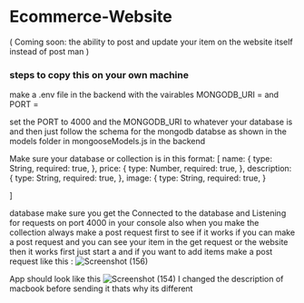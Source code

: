 # Ecommerce-Website

(    Coming soon: the ability to post and update your item on the website itself instead of post man   )

### steps to copy this on your own machine

make a .env file in the backend with the vairables MONGODB_URI = and PORT = 

set the PORT to 4000 and the MONGODB_URI to whatever your database is and then just follow the schema for the mongodb databse as shown in the models folder in mongooseModels.js in the backend 

Make sure your database or collection is in this format:
[
  name: {
    type: String,
    required: true,
  },
  price: {
    type: Number,
    required: true,
  },
  description: { 
    type: String,
  required: true,
  },
  image: {
    type: String,
    required: true,
  }

]


database make sure you get the Connected to the database and Listening for requests on port 4000 in your console 
also when you make the collection always make a post request first to see if it works if you can make a post request and you can see your item in the get request or the website then it works first  just start a 
and if you want to add items make a post request like this : 
![Screenshot (156)](https://github.com/ahmed27037/Ecommerce-Website/assets/145661706/f22d6a87-0274-46f3-9077-230c4959299a)


App should look like this
![Screenshot (154)](https://github.com/ahmed27037/Ecommerce-Website/assets/145661706/5052f56e-bdfc-4cef-82f1-7aa5bdf69d62)
I changed the description of macbook before sending it thats why its different


